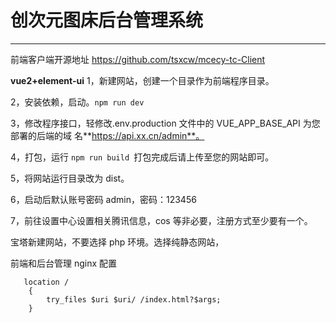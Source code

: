# 创次元图床后台管理系统

****

前端客户端开源地址 https://github.com/tsxcw/mcecy-tc-Client



**vue2+element-ui**
1，新建网站，创建一个目录作为前端程序目录。

2，安装依赖，启动。`npm run dev`

3，修改程序接口，轻修改.env.production 文件中的 VUE_APP_BASE_API 为您部署的后端的域
名**https://api.xx.cn/admin**。

4，打包，运行 `npm run build `打包完成后请上传至您的网站即可。

5，将网站运行目录改为 dist。

6，启动后默认账号密码 admin，密码：123456

7，前往设置中心设置相关腾讯信息，cos 等非必要，注册方式至少要有一个。

宝塔新建网站，不要选择 php 环境。选择纯静态网站，

前端和后台管理 nginx 配置
```
   location /
    {
        try_files $uri $uri/ /index.html?$args;
    }
```
